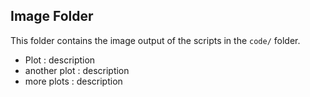 ## Image Folder

This folder contains the image output of the scripts in the `code/` folder.

* Plot : description
* another plot : description
* more plots : description